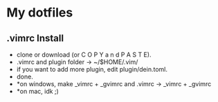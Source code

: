 # My dotfiles

## .vimrc Install
- clone or download (or C O P Y a n d P A S T E).
- .vimrc and plugin folder -> ~/$HOME/.vim/
- if you want to add more plugin, edit plugin/dein.toml.
- done.
- *on windows, make _vimrc + _gvimrc and .vimrc -> _vimrc + _gvimrc
- *on mac, idk ;)